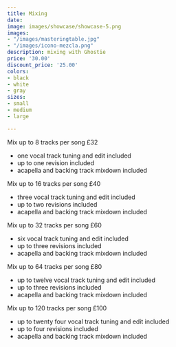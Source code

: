 ```yaml
---
title: Mixing
date: 
image: images/showcase/showcase-5.png
images:
- "/images/masteringtable.jpg"
- "/images/icono-mezcla.png"
description: mixing with Ghostie
price: '30.00'
discount_price: '25.00'
colors:
- black
- white
- gray
sizes:
- small
- medium
- large

---
```

Mix up to 8 tracks per song £32

* one vocal track tuning and edit included
* up to one revision included
* acapella and backing track mixdown included

Mix up to 16 tracks per song £40

* three vocal track tuning and edit included
* up to two revisions included
* acapella and backing track mixdown included

Mix up to 32 tracks per song £60

* six vocal track tuning and edit included
* up to three revisions included
* acapella and backing track mixdown included

Mix up to 64 tracks per song £80

* up to twelve vocal track tuning and edit included
* up to three revisions included
* acapella and backing track mixdown included

Mix up to 120 tracks per song £100

* up to twenty four vocal track tuning and edit included
* up to four revisions included
* acapella and backing track mixdown included